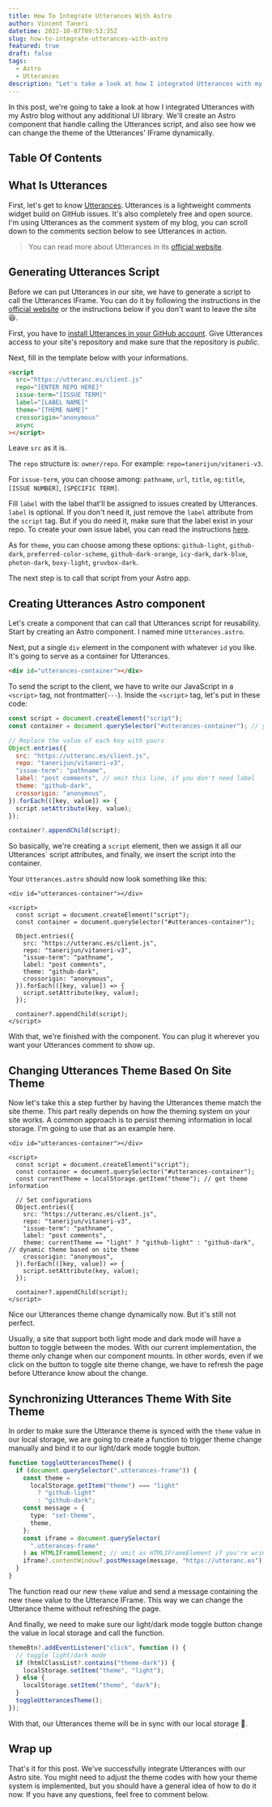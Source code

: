 ```yaml
---
title: How To Integrate Utterances With Astro
author: Vincent Taneri
datetime: 2022-10-07T09:53:35Z
slug: how-to-integrate-utterances-with-astro
featured: true
draft: false
tags:
  - Astro
  - Utterances
description: "Let's take a look at how I integrated Utterances with my Astro blog without any additional UI library (Using Astro component)".
---
```


In this post, we're going to take a look at how I integrated Utterances with my Astro blog without any additional UI library. We'll create an Astro component that handle calling the Utterances script, and also see how we can change the theme of the Utterances' IFrame dynamically.

## Table Of Contents

## What Is Utterances

First, let's get to know [Utterances](https://utteranc.es/). Utterances is a lightweight comments widget build on GitHub issues. It's also completely free and open source. I'm using Utterances as the comment system of my blog, you can scroll down to the comments section below to see Utterances in action.

> You can read more about Utterances in its [official website](https://utteranc.es/).

## Generating Utterances Script

Before we can put Utterances in our site, we have to generate a script to call the Utterances IFrame. You can do it by following the instructions in the [official website](https://utteranc.es/) or the instructions below if you don't want to leave the site :satisfied:.

First, you have to [install Utterances in your GitHub account](https://github.com/apps/utterances). Give Utterances access to your site's repository and make sure that the repository is _public_.

Next, fill in the template below with your informations.

```html
<script
  src="https://utteranc.es/client.js"
  repo="[ENTER REPO HERE]"
  issue-term="[ISSUE TERM]"
  label="[LABEL NAME]"
  theme="[THEME NAME]"
  crossorigin="anonymous"
  async
></script>
```

Leave `src` as it is.

The `repo` structure is: `owner/repo`. For example: `repo=tanerijun/vitaneri-v3`.

For `issue-term`, you can choose among: `pathname`, `url`, `title`, `og:title`, `[ISSUE NUMBER]`, `[SPECIFIC TERM]`.

Fill `label` with the label that'll be assigned to issues created by Utterances. `label` is optional. If you don't need it, just remove the `label` attribute from the `script` tag. But if you do need it, make sure that the label exist in your repo. To create your own issue label, you can read the instructions [here](https://docs.github.com/en/issues/using-labels-and-milestones-to-track-work/managing-labels#creating-a-label).

As for `theme`, you can choose among these options: `github-light`, `github-dark`, `preferred-color-scheme`, `github-dark-orange`, `icy-dark`, `dark-blue`, `photon-dark`, `boxy-light`, `gruvbox-dark`.

The next step is to call that script from your Astro app.

## Creating Utterances Astro component

Let's create a component that can call that Utterances script for reusability. Start by creating an Astro component. I named mine `Utterances.astro`.

Next, put a single `div` element in the component with whatever `id` you like. It's going to serve as a container for Utterances.

```html
<div id="utterances-container"></div>
```

To send the script to the client, we have to write our JavaScript in a `<script>` tag, not frontmatter(`---`). Inside the `<script>` tag, let's put in these code:

```js
const script = document.createElement("script");
const container = document.querySelector("#utterances-container"); // your id in your html above

// Replace the value of each key with yours
Object.entries({
  src: "https://utteranc.es/client.js",
  repo: "tanerijun/vitaneri-v3",
  "issue-term": "pathname",
  label: "post comments", // omit this line, if you don't need label
  theme: "github-dark",
  crossorigin: "anonymous",
}).forEach(([key, value]) => {
  script.setAttribute(key, value);
});

container?.appendChild(script);
```

So basically, we're creating a `script` element, then we assign it all our Utterances` script attributes, and finally, we insert the script into the container.

Your `Utterances.astro` should now look something like this:

```astro
<div id="utterances-container"></div>

<script>
  const script = document.createElement("script");
  const container = document.querySelector("#utterances-container");

  Object.entries({
    src: "https://utteranc.es/client.js",
    repo: "tanerijun/vitaneri-v3",
    "issue-term": "pathname",
    label: "post comments",
    theme: "github-dark",
    crossorigin: "anonymous",
  }).forEach(([key, value]) => {
    script.setAttribute(key, value);
  });

  container?.appendChild(script);
</script>
```

With that, we're finished with the component. You can plug it wherever you want your Utterances comment to show up.

## Changing Utterances Theme Based On Site Theme

Now let's take this a step further by having the Utterances theme match the site theme. This part really depends on how the theming system on your site works. A common approach is to persist theming information in local storage. I'm going to use that as an example here.

```astro
<div id="utterances-container"></div>

<script>
  const script = document.createElement("script");
  const container = document.querySelector("#utterances-container");
  const currentTheme = localStorage.getItem("theme"); // get theme information

  // Set configurations
  Object.entries({
    src: "https://utteranc.es/client.js",
    repo: "tanerijun/vitaneri-v3",
    "issue-term": "pathname",
    label: "post comments",
    theme: currentTheme == "light" ? "github-light" : "github-dark", // dynamic theme based on site theme
    crossorigin: "anonymous",
  }).forEach(([key, value]) => {
    script.setAttribute(key, value);
  });

  container?.appendChild(script);
</script>

```

Nice our Utterances theme change dynamically now. But it's still not perfect.

Usually, a site that support both light mode and dark mode will have a button to toggle between the modes. With our current implementation, the theme only change when our component mounts. In other words, even if we click on the button to toggle site theme change, we have to refresh the page before Utterance know about the change.

## Synchronizing Utterances Theme With Site Theme

In order to make sure the Utterance theme is synced with the `theme` value in our local storage, we are going to create a function to trigger theme change manually and bind it to our light/dark mode toggle button.

```ts
function toggleUtterancesTheme() {
  if (document.querySelector(".utterances-frame")) {
    const theme =
      localStorage.getItem("theme") === "light"
        ? "github-light"
        : "github-dark";
    const message = {
      type: "set-theme",
      theme,
    };
    const iframe = document.querySelector(
      ".utterances-frame"
    ) as HTMLIFrameElement; // omit as HTMLIFrameElement if you're wring JS
    iframe?.contentWindow?.postMessage(message, "https://utteranc.es");
  }
}
```

The function read our new `theme` value and send a message containing the new `theme` value to the Utterance IFrame. This way we can change the Utterance theme without refreshing the page.

And finally, we need to make sure our light/dark mode toggle button change the value in local storage and call the function.

```ts
themeBtn?.addEventListener("click", function () {
  // toggle light/dark mode
  if (htmlClassList?.contains("theme-dark")) {
    localStorage.setItem("theme", "light");
  } else {
    localStorage.setItem("theme", "dark");
  }
  toggleUtterancesTheme();
});
```

With that, our Utterances theme will be in sync with our local storage :tada:.

## Wrap up

That's it for this post. We've successfully integrate Utterances with our Astro site. You might need to adjust the theme codes with how your theme system is implemented, but you should have a general idea of how to do it now. If you have any questions, feel free to comment below.
